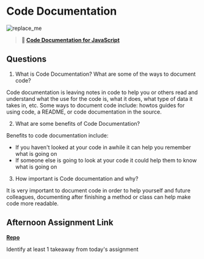# Code Documentation

![replace_me](https://codeworks.blob.core.windows.net/public/assets/img/illustrations/placeholder.svg)

> **📖 [Code Documentation for JavaScript](https://codeworksacademy.com/fs-student-guide/resources/wk7/02-JSDocs)**

## Questions

1. What is Code Documentation? What are some of the ways to document code?

Code documentation is leaving notes in code to help you or others read and understand what the use for the code is, what it does, what type of data it takes in, etc. Some ways to document code include: howtos guides for using code, a README, or code documentation in the source. 

2. What are some benefits of Code Documentation?

Benefits to code documentation include:
- If you haven't looked at your code in awhile it can help you remember what is going on
- If someone else is going to look at your code it could help them to know what is going on 

3. How important is Code documentation and why?

It is very important to document code in order to help yourself and future colleagues, documenting after finishing a method or class can help make code more readable. 

## Afternoon Assignment Link

**[Repo](https://github.com/savtemp/<ASSIGNMENT_REPO>)**

Identify at least 1 takeaway from today's assignment
